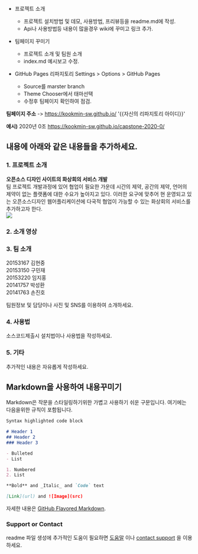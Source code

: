 
- 프로젝트 소개
  - 프로젝트 설치방법 및 데모, 사용방법, 프리뷰등을 readme.md에 작성.
  - Api나 사용방법등 내용이 많을경우 wiki에 꾸미고 링크 추가.

- 팀페이지 꾸미기
  - 프로젝트 소개 및 팀원 소개
  - index.md 예시보고 수정.

- GitHub Pages 리파지토리 Settings > Options > GitHub Pages 
  - Source를 marster branch
  - Theme Chooser에서 태마선택
  - 수정후 팀페이지 확인하여 점검.

**팀페이지 주소** -> https://kookmin-sw.github.io/ '{{자신의 리파지토리 아이디}}'

**예시)** 2020년 0조  https://kookmin-sw.github.io/capstone-2020-0/


## 내용에 아래와 같은 내용들을 추가하세요.

### 1. 프로젝트 소개 

<b>**오픈소스 디자인 사이트의 화상회의 서비스 개발**</b>
  <br>
  팀 프로젝트 개발과정에 있어 협업이 필요한 가운데 시간의 제약, 공간의 제약, 언어의 제약이 없는 플랫폼에 대한 수요가 높아지고 있다.
  이러한 요구에 맞추어 현 운영되고 있는 오픈소스디자인 웹어플리케이션에 다국적 협업이 가능할 수 있는 화상회의 서비스를 추가하고자 한다.
  <br>
  <img src="./image/opesrcdesgin.png"/>
### 2. 소개 영상



### 3. 팀 소개

20153167 김현중
<br>
20153150 구민재
<br>
20153220 임지홍 
<br>
20141757 박성환 
<br>
20141763 손진호 


팀원정보 및 담당이나 사진 및 SNS를 이용하여 소개하세요.

### 4. 사용법

소스코드제출시 설치법이나 사용법을 작성하세요.

### 5. 기타

추가적인 내용은 자유롭게 작성하세요.


## Markdown을 사용하여 내용꾸미기

Markdown은 작문을 스타일링하기위한 가볍고 사용하기 쉬운 구문입니다. 여기에는 다음을위한 규칙이 포함됩니다.

```markdown
Syntax highlighted code block

# Header 1
## Header 2
### Header 3

- Bulleted
- List

1. Numbered
2. List

**Bold** and _Italic_ and `Code` text

[Link](url) and ![Image](src)
```

자세한 내용은 [GitHub Flavored Markdown](https://guides.github.com/features/mastering-markdown/).

### Support or Contact

readme 파일 생성에 추가적인 도움이 필요하면 [도움말](https://help.github.com/articles/about-readmes/) 이나 [contact support](https://github.com/contact) 을 이용하세요.
